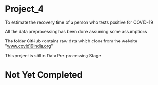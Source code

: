 # Project_4
To estimate the recovery time of a person who tests positive for  COVID-19

All the data preprocessing has been done assuming some assumptions

The folder GitHub contains raw data which clone from the website "www.covid19india.org"

This project is still in Data Pre-processing Stage. 

# Not Yet Completed
